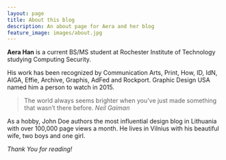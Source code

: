 ```yaml
---
layout: page
title: About this blog
description: An about page for Aera and her blog
feature_image: images/about.jpg
---
```


**Aera Han** is a current BS/MS student at Rochester Institute of Technology studying Computing Security. 

His work has been recognized by Communication Arts, Print, How, ID, IdN, AIGA, Effie, Archive, Graphis, AdFed and Rockport. Graphic Design USA named him a person to watch in 2015.

>The world always seems brighter when you’ve just made something that wasn’t there before. <cite>Neil Gaiman</cite>

As a hobby, John Doe authors the most influential design blog in Lithuania with over 100,000 page views a month. He lives in Vilnius with his beautiful wife, two boys and one girl.

*Thank You for reading!*
